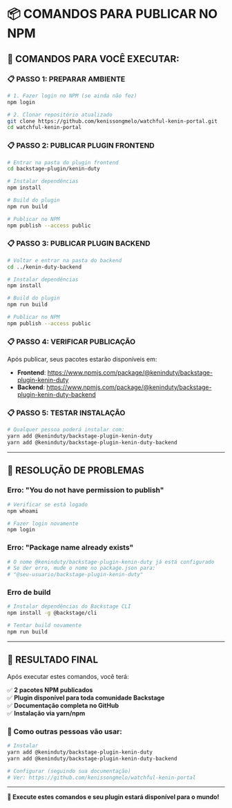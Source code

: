# 📦 **COMANDOS PARA PUBLICAR NO NPM**

## 🎯 **COMANDOS PARA VOCÊ EXECUTAR:**

### **📋 PASSO 1: PREPARAR AMBIENTE**

```bash
# 1. Fazer login no NPM (se ainda não fez)
npm login

# 2. Clonar repositório atualizado
git clone https://github.com/kenissongmelo/watchful-kenin-portal.git
cd watchful-kenin-portal
```

### **📋 PASSO 2: PUBLICAR PLUGIN FRONTEND**

```bash
# Entrar na pasta do plugin frontend
cd backstage-plugin/kenin-duty

# Instalar dependências
npm install

# Build do plugin
npm run build

# Publicar no NPM
npm publish --access public
```

### **📋 PASSO 3: PUBLICAR PLUGIN BACKEND**

```bash
# Voltar e entrar na pasta do backend
cd ../kenin-duty-backend

# Instalar dependências  
npm install

# Build do plugin
npm run build

# Publicar no NPM
npm publish --access public
```

### **📋 PASSO 4: VERIFICAR PUBLICAÇÃO**

Após publicar, seus pacotes estarão disponíveis em:

- **Frontend**: https://www.npmjs.com/package/@keninduty/backstage-plugin-kenin-duty
- **Backend**: https://www.npmjs.com/package/@keninduty/backstage-plugin-kenin-duty-backend

### **📋 PASSO 5: TESTAR INSTALAÇÃO**

```bash
# Qualquer pessoa poderá instalar com:
yarn add @keninduty/backstage-plugin-kenin-duty
yarn add @keninduty/backstage-plugin-kenin-duty-backend
```

---

## 🔧 **RESOLUÇÃO DE PROBLEMAS**

### **Erro: "You do not have permission to publish"**
```bash
# Verificar se está logado
npm whoami

# Fazer login novamente
npm login
```

### **Erro: "Package name already exists"**
```bash
# O nome @keninduty/backstage-plugin-kenin-duty já está configurado
# Se der erro, mude o nome no package.json para:
# "@seu-usuario/backstage-plugin-kenin-duty"
```

### **Erro de build**
```bash
# Instalar dependências do Backstage CLI
npm install -g @backstage/cli

# Tentar build novamente
npm run build
```

---

## 🎉 **RESULTADO FINAL**

Após executar estes comandos, você terá:

✅ **2 pacotes NPM publicados**  
✅ **Plugin disponível para toda comunidade Backstage**  
✅ **Documentação completa no GitHub**  
✅ **Instalação via yarn/npm**  

### **📱 Como outras pessoas vão usar:**

```bash
# Instalar
yarn add @keninduty/backstage-plugin-kenin-duty
yarn add @keninduty/backstage-plugin-kenin-duty-backend

# Configurar (seguindo sua documentação)
# Ver: https://github.com/kenissongmelo/watchful-kenin-portal
```

---

**🚀 Execute estes comandos e seu plugin estará disponível para o mundo!**